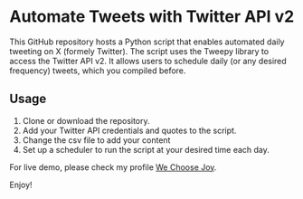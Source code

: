 # Automate Tweets with Twitter API v2

This GitHub repository hosts a Python script that enables automated daily tweeting on X (formely Twitter). The script uses the Tweepy library to access the Twitter API v2. It allows users to schedule daily (or any desired frequency) tweets, which you compiled before.

## Usage

1. Clone or download the repository.
2. Add your Twitter API credentials and quotes to the script.
3. Change the csv file to add your content
4. Set up a scheduler to run the script at your desired time each day.

For live demo, please check my profile [We Choose Joy](https://twitter.com/WeChoooseJoy).

Enjoy!